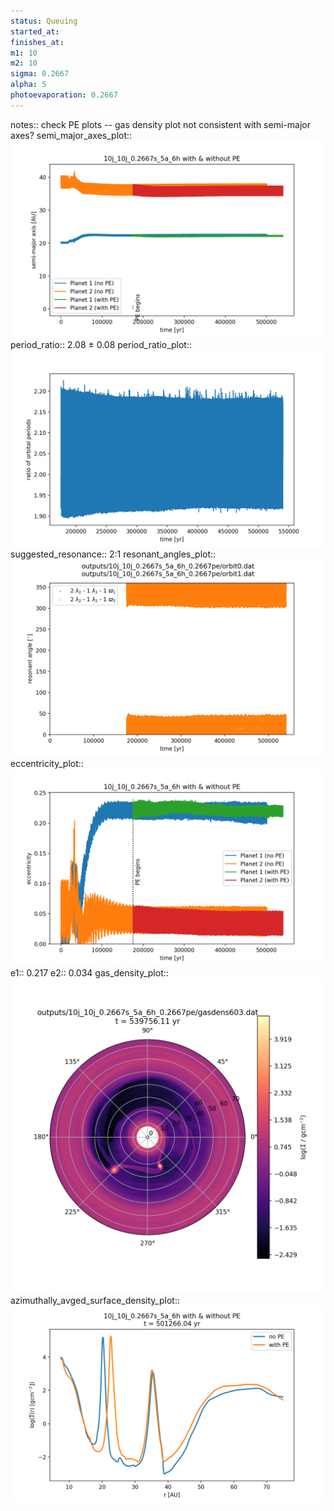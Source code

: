 ```yaml
---
status: Queuing
started_at: 
finishes_at: 
m1: 10
m2: 10
sigma: 0.2667
alpha: 5
photoevaporation: 0.2667
---
```


notes:: check PE plots -- gas density plot not consistent with semi-major axes?
semi_major_axes_plot:: ![semi_major_axes_10j_10j_0.2667s_5a_6h_0.2667pe.png](plots/semi_major_axes/semi_major_axes_10j_10j_0.2667s_5a_6h_0.2667pe.png)
period_ratio:: 2.08 ± 0.08
period_ratio_plot:: ![period_ratio_10j_10j_0.2667s_5a_6h_0.2667pe.png](plots/period_ratio/period_ratio_10j_10j_0.2667s_5a_6h_0.2667pe.png)
suggested_resonance:: 2:1
resonant_angles_plot:: ![resonant_angles_10j_10j_0.2667s_5a_6h_0.2667pe.png](plots/resonant_angles/resonant_angles_10j_10j_0.2667s_5a_6h_0.2667pe.png)
eccentricity_plot:: ![eccentricity_10j_10j_0.2667s_5a_6h_0.2667pe.png](plots/eccentricity/eccentricity_10j_10j_0.2667s_5a_6h_0.2667pe.png)
e1:: 0.217
e2:: 0.034
gas_density_plot:: ![gas_density_10j_10j_0.2667s_5a_6h_0.2667pe.png](plots/gas_density/gas_density_10j_10j_0.2667s_5a_6h_0.2667pe.png)
azimuthally_avged_surface_density_plot:: ![azimuthally_avged_surface_density_10j_10j_0.2667s_5a_6h_0.2667pe.png](plots/azimuthally_avged_surface_density/azimuthally_avged_surface_density_10j_10j_0.2667s_5a_6h_0.2667pe.png)
